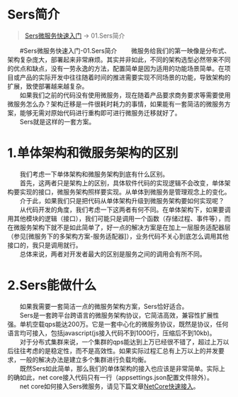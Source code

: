 # Sers简介
> [Sers微服务快速入门](/?doc/md/Sers微服务快速入门/README.md "Sers微服务快速入门") -> 01.Sers简介

　　#Sers微服务快速入门-01.Sers简介
　　微服务给我们的第一映像是分布式、架构复杂庞大，部署起来非常麻烦。其实并非如此，不同的架构选型必然带来不同的优点和缺点，没有一劳永逸的方法，配置简单是因为适用的功能场景简单。在项目或产品的实际开发中往往随着时间的推进需要实现不同场景的功能，导致架构的扩展，致使部署越来越复杂。  
　　如果我们之前的代码没有使用微服务，现在随着产品要求商务要求等需要使用微服务怎么办？架构迁移是一件很耗时耗力的事情，如果能有一套简洁的微服务方案，能够无需对原始代码进行重构即可进行微服务迁移就好了。  
　　Sers就是这样的一套方案。  

# 1.单体架构和微服务架构的区别
　　我们考虑一下单体架构和微服务架构到底有什么区别。  
　　首先，这两者只是架构上的区别，具体软件代码的实现逻辑不会改变，单体架构要实现的接口，微服务架构照样要实现。从单体到微服务是管理观念上的变化。  
　　介于此，如果我们只是把代码从单体架构升级到微服务架构要如何实现呢？  
　　从代码开发的角度，我们考虑一下这两者有何不同。在单体架构下，如果要调用其他模块的逻辑（接口），我们可能只是调用一个函数（存储过程、事件等），而在微服务架构下就不是如此简单了，好一点的解决方案是在加上一层服务适配器层（参见[微服务下的多架构方案-服务适配器]），业务代码不关心到底怎么调用其他接口的，我只是调用就行。  
　　总体来说，两者对开发者最大的区别是服务之间的调用会有所不同。  
# 2.Sers能做什么
　　如果我需要一套简洁一点的微服务架构方案，Sers恰好适合。  
　　Sers是一套跨平台跨语言的微服务架构协议，它简洁高效，兼容性扩展性强。单机空载qps能达200万。它是一套中心化的微服务协议，既然是协议，任何语言均可接入，包括javascript(js接入代码不到1000行，压缩后不到10kb)。  
　　对于分布式集群来说，一个集群的qps能达到上万已经很不错了，超过上万以后往往考虑的是稳定性，而不是高效性。如果实际过程汇总有上万以上的并发要求，一般的解决办法是建立多个集群进行负载均衡。  
　　既然Sers如此简单，那么我们的单体架构的接入也应该是非常简单。实际上的确如此，net core接入代码只有一行（appsettings.json配置文件除外）。  
　　net core如何接入Sers微服务，请见下篇文章[NetCore快速接入](/?doc/md/Sers微服务快速入门/02.NetCore快速接入.md)。  
 